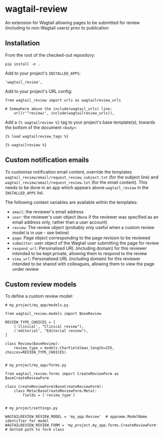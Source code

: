 # wagtail-review

An extension for Wagtail allowing pages to be submitted for review (including to non-Wagtail users) prior to publication

## Installation

From the root of the checked-out repository:

    pip install -e .

Add to your project's `INSTALLED_APPS`:

    'wagtail_review',

Add to your project's URL config:

    from wagtail_review import urls as wagtailreview_urls

    # Somewhere above the include(wagtail_urls) line:
        url(r'^review/', include(wagtailreview_urls)),

Add a `{% wagtailreview %}` tag to your project's base template(s), towards the bottom of the document `<body>`:

    {% load wagtailreview_tags %}

    {% wagtailreview %}


## Custom notification emails

To customise notification email content, override the templates `wagtail_review/email/request_review_subject.txt` (for the subject line) and `wagtail_review/email/request_review.txt` (for the email content). This needs to be done in an app which appears above `wagtail_review` in the `INSTALLED_APPS` list.

The following context variables are available within the templates:

 * `email`: the reviewer's email address
 * `user`: the reviewer's user object (`None` if the reviewer was specified as an email address only, rather than a user account)
 * `review`: The review object (probably only useful when a custom review model is in use - see below)
 * `page`: Page object corresponding to the page revision to be reviewed
 * `submitter`: user object of the Wagtail user submitting the page for review
 * `respond_url`: Personalised URL (including domain) for this reviewer intended to be kept private, allowing them to respond to the review
 * `view_url`: Personalised URL (including domain) for this reviewer intended to be shared with colleagues, allowing them to view the page under review


## Custom review models

To define a custom review model:

    # my_project/my_app/models.py

    from wagtail_review.models import BaseReview

    REVIEW_TYPE_CHOICES = [
        ('clinical', "Clinical review"),
        ('editorial', "Editorial review"),
    ]

    class Review(BaseReview):
        review_type = models.CharField(max_length=255, choices=REVIEW_TYPE_CHOICES)


    # my_project/my_app/forms.py

    from wagtail_review.forms import CreateReviewForm as BaseCreateReviewForm

    class CreateReviewForm(BaseCreateReviewForm):
        class Meta(BaseCreateReviewForm.Meta):
            fields = ['review_type']


    # my_project/settings.py

    WAGTAILREVIEW_REVIEW_MODEL = 'my_app.Review'  # appname.ModelName identifier for model
    WAGTAILREVIEW_REVIEW_FORM = 'my_project.my_app.forms.CreateReviewForm'  # dotted path to form class
